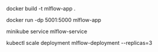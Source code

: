 docker build -t mlflow-app .

docker run -dp 5001:5000 mlflow-app

minikube service mlflow-service

kubectl scale deployment mlflow-deployment --replicas=3